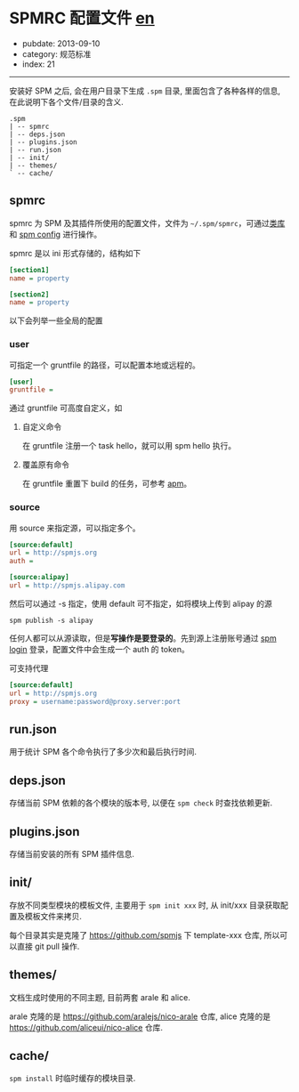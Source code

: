 # SPMRC 配置文件 [en](/en/config)

- pubdate: 2013-09-10
- category: 规范标准
- index: 21

----------

安装好 SPM 之后, 会在用户目录下生成 `.spm` 目录, 里面包含了各种各样的信息, 在此说明下各个文件/目录的含义.

```
.spm
| -- spmrc
| -- deps.json
| -- plugins.json
| -- run.json
| -- init/
| -- themes/
` -- cache/
```

## spmrc

spmrc 为 SPM 及其插件所使用的配置文件，文件为 `~/.spm/spmrc`，可通过[类库](https://github.com/spmjs/spmrc)和 [spm config]() 进行操作。

spmrc 是以 ini 形式存储的，结构如下

```ini
[section1]
name = property

[section2]
name = property
```

以下会列举一些全局的配置

### user

可指定一个 gruntfile 的路径，可以配置本地或远程的。

```ini
[user]
gruntfile =
```

通过 gruntfile 可高度自定义，如

1. 自定义命令

    在 gruntfile 注册一个 task hello，就可以用 spm hello 执行。

2. 覆盖原有命令

    在 gruntfile 重置下 build 的任务，可参考 [apm](https://github.com/spmjs/apm/blob/master/Gruntfile.js)。

### source

用 source 来指定源，可以指定多个。

```ini
[source:default]
url = http://spmjs.org
auth =

[source:alipay]
url = http://spmjs.alipay.com
```

然后可以通过 -s 指定，使用 default 可不指定，如将模块上传到 alipay 的源

```
spm publish -s alipay
```

任何人都可以从源读取，但是**写操作是要登录的**。先到源上注册账号通过 [spm login]() 登录，配置文件中会生成一个 auth 的 token。

可支持代理

```ini
[source:default]
url = http://spmjs.org
proxy = username:password@proxy.server:port
```

## run.json

用于统计 SPM 各个命令执行了多少次和最后执行时间.

## deps.json

存储当前 SPM 依赖的各个模块的版本号, 以便在 `spm check` 时查找依赖更新.

## plugins.json

存储当前安装的所有 SPM 插件信息.

## init/

存放不同类型模块的模板文件, 主要用于 `spm init xxx` 时, 从 init/xxx 目录获取配置及模板文件来拷贝.

每个目录其实是克隆了 https://github.com/spmjs 下 template-xxx 仓库, 所以可以直接 git pull 操作.

## themes/

文档生成时使用的不同主题, 目前两套 arale 和 alice.

arale 克隆的是 https://github.com/aralejs/nico-arale 仓库, alice 克隆的是 https://github.com/aliceui/nico-alice 仓库.

## cache/

`spm install` 时临时缓存的模块目录.
